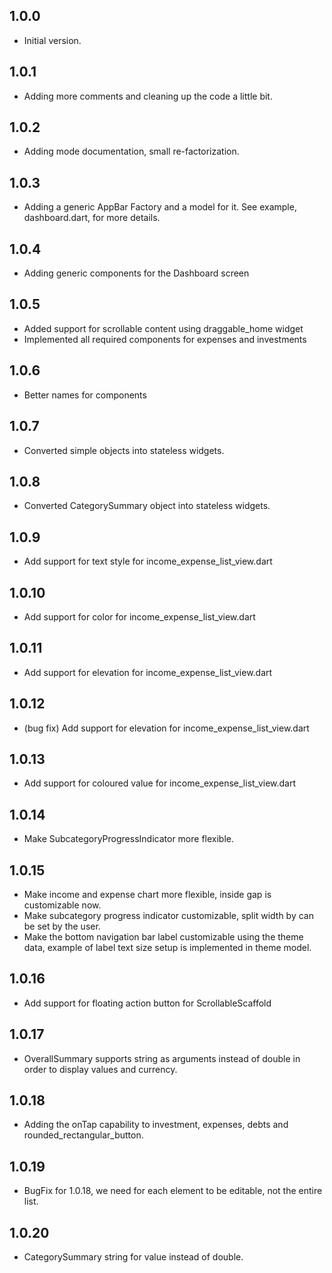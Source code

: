 ## 1.0.0

- Initial version.

## 1.0.1

- Adding more comments and cleaning up the code a little bit.

## 1.0.2

- Adding mode documentation, small re-factorization. 

## 1.0.3

- Adding a generic AppBar Factory and a model for it. See example, dashboard.dart, for more details.

## 1.0.4

- Adding generic components for the Dashboard screen

## 1.0.5

- Added support for scrollable content using draggable_home widget
- Implemented all required components for expenses and investments

## 1.0.6

- Better names for components

## 1.0.7

- Converted simple objects into stateless widgets.

## 1.0.8

- Converted CategorySummary object into stateless widgets.

## 1.0.9

- Add support for text style for income_expense_list_view.dart

## 1.0.10

- Add support for color for income_expense_list_view.dart

## 1.0.11

- Add support for elevation for income_expense_list_view.dart

## 1.0.12

- (bug fix) Add support for elevation for income_expense_list_view.dart

## 1.0.13

- Add support for coloured value for income_expense_list_view.dart

## 1.0.14

- Make SubcategoryProgressIndicator more flexible.

## 1.0.15

- Make income and expense chart more flexible, inside gap is customizable now.
- Make subcategory progress indicator customizable, split width by can be set by the user.
- Make the bottom navigation bar label customizable using the theme data, example of label text size setup is implemented in theme model.

## 1.0.16

- Add support for floating action button for ScrollableScaffold

## 1.0.17

- OverallSummary supports string as arguments instead of double in order to display values and currency.

## 1.0.18

- Adding the onTap capability to investment, expenses, debts and rounded_rectangular_button.

## 1.0.19

- BugFix for 1.0.18, we need for each element to be editable, not the entire list.

## 1.0.20

- CategorySummary string for value instead of double.
